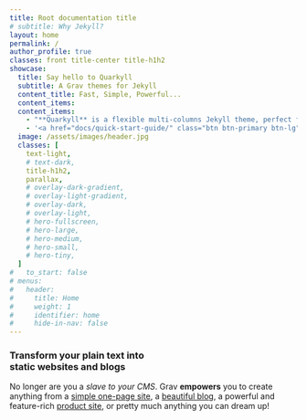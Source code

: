 ```yaml
---
title: Root documentation title
# subtitle: Why Jekyll?
layout: home
permalink: /
author_profile: true
classes: front title-center title-h1h2
showcase:
  title: Say hello to Quarkyll
  subtitle: A Grav themes for Jekyll
  content_title: Fast, Simple, Powerful...
  content_items:
  content_items:
    - "**Quarkyll** is a flexible multi-columns Jekyll theme, perfect for building... **Mmhhh... I don't know!! Let me think until I finished it!**"
    - '<a href="docs/quick-start-guide/" class="btn btn-primary btn-lg">Read Quarkyll documentation</a>'
  image: /assets/images/header.jpg
  classes: [
    text-light,
    # text-dark,
    title-h1h2,
    parallax,
    # overlay-dark-gradient,
    # overlay-light-gradient,
    # overlay-dark,
    # overlay-light,
    # hero-fullscreen,
    # hero-large,
    # hero-medium,
    # hero-small,
    # hero-tiny,
  ]
#   to_start: false
# menus:
#   header:
#     title: Home
#     weight: 1
#     identifier: home
#     hide-in-nav: false
---
```


<h3><strong>Transform your plain text into<br/>static websites and blogs</strong></h3>

<p>
  No longer are you a <em>slave to your CMS</em>. Grav <strong>empowers</strong> you to
  create anything from a <a target="_blank" href="https://demo.getgrav.org/onepage-skeleton" rel="noreferrer">simple one-page site</a>,
  a <a target="_blank" href="https://demo.getgrav.org/blog-skeleton" rel="noreferrer">beautiful blog</a>,
  a powerful and feature-rich <a target="_blank" href="https://demo.getgrav.org/shop-skeleton" rel="noreferrer">product site</a>,
  or pretty much anything you can dream up!
</p>
